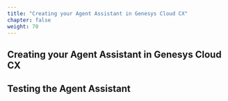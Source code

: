 ```yaml
---
title: "Creating your Agent Assistant in Genesys Cloud CX"
chapter: false
weight: 70
---
```


## Creating your Agent Assistant in Genesys Cloud CX

## Testing the Agent Assistant
